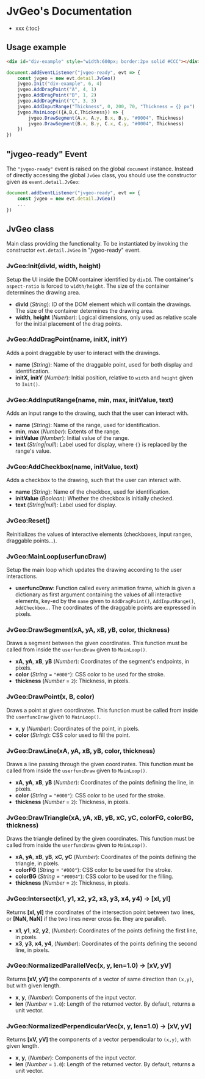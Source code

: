 # JvGeo's Documentation

* xxx
{:toc}

## Usage example

```html
<div id="div-example" style="width:600px; border:2px solid #CCC"></div>
```

```js
document.addEventListener("jvgeo-ready", evt => {
    const jvgeo = new evt.detail.JvGeo()
    jvgeo.Init("div-example", 6, 4)
    jvgeo.AddDragPoint("A", 4, 1)
    jvgeo.AddDragPoint("B", 1, 2)
    jvgeo.AddDragPoint("C", 3, 3)
    jvgeo.AddInputRange("Thickness", 0, 200, 70, "Thickness = {} px")
    jvgeo.MainLoop(({A,B,C,Thickness}) => {
        jvgeo.DrawSegment(A.x, A.y, B.x, B.y, "#0004", Thickness)
        jvgeo.DrawSegment(B.x, B.y, C.x, C.y, "#0004", Thickness)
    })
})
```

## "jvgeo-ready" Event
The `"jvgeo-ready"` event is raised on the global `document` instance.
Instead of directly accessing the global `JvGeo` class,
you should use the constructor given as `event.detail.JvGeo`:

```js
document.addEventListener("jvgeo-ready", evt => {
    const jvgeo = new evt.detail.JvGeo()
    ...
})
```

## JvGeo class
Main class providing the functionality. To be instantiated
by invoking the constructor `evt.detail.JvGeo` in "jvgeo-ready" event.

### JvGeo:Init(divId, width, height)

Setup the UI inside the DOM container identified by `divId`.
The container's `aspect-ratio` is forced to `width/height`.
The size of the container determines the drawing area.

- **divId** (*String*): ID of the DOM element which will contain the drawings.
  The size of the container determines the drawing area.
- **width**, **height** (*Number*): Logical dimensions, only used as relative scale
  for the initial placement of the drag points.

### JvGeo:AddDragPoint(name, initX, initY)

Adds a point draggable by user to interact with the drawings.

- **name** (*String*): Name of the draggable point, used for both display and identification.
- **initX**, **initY** (*Number*): Initial position, relative to
  `width` and `height` given to  `Init()`.

### JvGeo:AddInputRange(name, min, max, initValue, text)

Adds an input range to the drawing, such that the user can interact with.

- **name** (*String*): Name of the range, used for identification.
- **min**, **max** (*Number*): Extents of the range.
- **initValue** (*Number*): Initial value of the range.
- **text** (*String|null*): Label used for display, where `{}` is replaced by the range's value.

### JvGeo:AddCheckbox(name, initValue, text)

Adds a checkbox to the drawing, such that the user can interact with.

- **name** (*String*): Name of the checkbox, used for identification.
- **initValue** (*Boolean*): Whether the checkbox is initially checked.
- **text** (*String|null*): Label used for display.

### JvGeo:Reset()

Reinitializes the values of interactive elements (checkboxes, input ranges, draggable points...).

### JvGeo:MainLoop(userfuncDraw)

Setup the main loop which updates the drawing according to the user interactions.

- **userfuncDraw**: Function called every animation frame, 
  which is given a dictionary as first argument containing the values
  of all interactive elements, key-ed by the `name` given to
  `AddDragPoint()`, `AddInputRange()`, `AddCheckbox`...
  The coordinates of the draggable points are expressed in pixels.

### JvGeo:DrawSegment(xA, yA, xB, yB, color, thickness)

Draws a segment between the given coordinates. This function must
be called from inside the `userfuncDraw` given to `MainLoop()`.

- **xA**, **yA**, **xB**, **yB** (*Number*): Coordinates
  of the segment's endpoints, in pixels.
- **color** (*String* = `"#000"`): CSS color to be used for the stroke.
- **thickness** (*Number* = `2`): Thickness, in pixels.

### JvGeo:DrawPoint(x, B, color)

Draws a point at given coordinates. This function must
be called from inside the `userfuncDraw` given to `MainLoop()`.

- **x**, **y** (*Number*): Coordinates of the point, in pixels.
- **color** (*String*): CSS color used to fill the point.

### JvGeo:DrawLine(xA, yA, xB, yB, color, thickness)

Draws a line passing through the given coordinates. This function must
be called from inside the `userfuncDraw` given to `MainLoop()`.

- **xA**, **yA**, **xB**, **yB** (*Number*): Coordinates
  of the points defining the line, in pixels.
- **color** (*String* = `"#000"`): CSS color to be used for the stroke.
- **thickness** (*Number* = `2`): Thickness, in pixels.

### JvGeo:DrawTriangle(xA, yA, xB, yB, xC, yC, colorFG, colorBG, thickness)

Draws the triangle defined by the given coordinates. This function must
be called from inside the `userfuncDraw` given to `MainLoop()`.

- **xA**, **yA**, **xB**, **yB**, **xC**, **yC** (*Number*): Coordinates
  of the points defining the triangle, in pixels.
- **colorFG** (*String* = `"#000"`): CSS color to be used for the stroke.
- **colorBG** (*String* = `"#0004"`): CSS color to be used for the filling.
- **thickness** (*Number* = `2`): Thickness, in pixels.

### JvGeo:Intersect(x1, y1, x2, y2, x3, y3, x4, y4) -> [xI, yI]

Returns **[xI, yI]** the coordinates of the intersection point between two lines,
or **[NaN, NaN]** if the two lines never cross (ie. they are parallel).

- **x1**, **y1**, **x2**, **y2**, (*Number*): Coordinates of the points
  defining the first line, in pixels.
- **x3**, **y3**, **x4**, **y4**, (*Number*): Coordinates of the points
  defining the second line, in pixels.

### JvGeo:NormalizedParallelVec(x, y, len=1.0) -> [xV, yV]

Returns **[xV, yV]** the components of a vector of same direction than `(x,y)`,
but with given length.

- **x**, **y**, (*Number*): Components of the input vector.
- **len** (*Number* = `1.0`): Length of the returned vector.
  By default, returns a unit vector.

### JvGeo:NormalizedPerpendicularVec(x, y, len=1.0) -> [xV, yV]

Returns **[xV, yV]** the components of a vector perpendicular to `(x,y)`,
with given length.

- **x**, **y**, (*Number*): Components of the input vector.
- **len** (*Number* = `1.0`): Length of the returned vector.
  By default, returns a unit vector.

